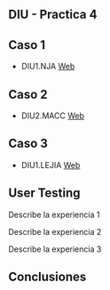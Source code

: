 ## DIU - Practica 4

## Caso 1
* DIU1.NJA	[Web](https://github.com/EspGameplayer/DIU20)


## Caso 2
* DIU2.MACC	[Web](https://github.com/MigueCc99/DIU20)

## Caso 3
* DIU1.LEJIA	[Web](https://github.com/luiser1996/DIU20)

## User Testing
Describe la experiencia 1

Describe la experiencia 2

Describe la experiencia 3

## Conclusiones

